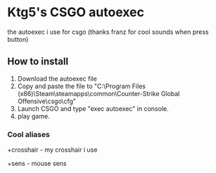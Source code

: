 # Ktg5's CSGO autoexec
the autoexec i use for csgo
(thanks franz for cool sounds when press button)

## How to install
1. Download the autoexec file
2. Copy and paste the file to "C:\Program Files (x86)\Steam\steamapps\common\Counter-Strike Global Offensive\csgo\cfg"
3. Launch CSGO and type "exec autoexec" in console.
4. play game.

### Cool aliases
+crosshair - my crosshair i use

+sens - mouse sens

